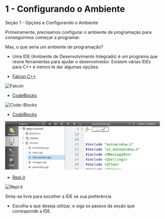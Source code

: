 # 1 - Configurando o Ambiente

Seção 1 - Opções e Configurando o Ambiente

Primeiramente, precisamos configurar o ambiente de programação para conseguirmos começar a programar.

Mas, o que seria um ambiente de programação?

- Uma IDE (Ambiente de Desenvolvimento Integrado) é um programa que reúne ferramentas para ajudar o desenvolvedor.
Existem várias IDEs para C++ e iremos te dar algumas opções:

- <a href="https://sourceforge.net/projects/falconcpp" target="_blank" rel="noreferrer">Falcon C++</a>

![Falcon](../.vuepress/assets/falcon.jpg)

- <a href="https://www.codeblocks.org/downloads" target="_blank" rel="noreferrer">CodeBlocks</a>

![Code::Blocks](../.vuepress/assets/codeblocks.png)

- <a href="https://www.qt.io/download" target="_blank" rel="noreferrer">CodeBlocks</a>

![Qt Creator](../.vuepress/assets/qt.png)

- <a href="https://repl.it" target="_blank" rel="noreferrer">Repl.it</a>

![Repl.it](../.vuepress/assets/replit.png)

Sinta-se livre para escolher a IDE se sua preferência

- Escolha a que deseja utilizar, e siga os passos da seção que corresponde a IDE.
